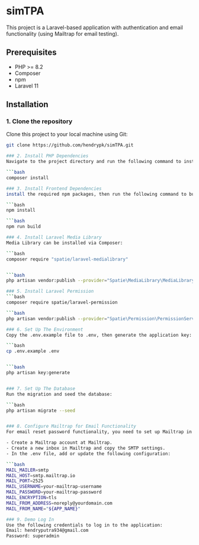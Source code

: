 # simTPA

This project is a Laravel-based application with authentication and email functionality (using Mailtrap for email testing).

## Prerequisites

- PHP >= 8.2
- Composer
- npm
- Laravel 11

## Installation

### 1. Clone the repository

Clone this project to your local machine using Git:

```bash
git clone https://github.com/hendrypk/simTPA.git

### 2. Install PHP Dependencies
Navigate to the project directory and run the following command to install PHP dependencies using:

```bash
composer install

### 3. Install Frontend Dependencies
install the required npm packages, then run the following command to build the frontend assets:

```bash
npm install

```bash
npm run build

### 4. Install Laravel Media Library
Media Library can be installed via Composer:

```bash
composer require "spatie/laravel-medialibrary"


```bash
php artisan vendor:publish --provider="Spatie\MediaLibrary\MediaLibraryServiceProvider" --tag="medialibrary-migrations"

### 5. Install Laravel Permission
```bash
composer require spatie/laravel-permission

```bash
php artisan vendor:publish --provider="Spatie\Permission\PermissionServiceProvider"

### 6. Set Up The Environment
Copy the .env.example file to .env, then generate the application key:

```bash
cp .env.example .env


```bash
php artisan key:generate


### 7. Set Up The Database
Run the migration and seed the database:

```bash
php artisan migrate --seed


### 8. Configure Mailtrap for Email Functionality
For email reset password functionality, you need to set up Mailtrap in your .env file. Follow the steps below:

- Create a Mailtrap account at Mailtrap.
- Create a new inbox in Mailtrap and copy the SMTP settings.
- In the .env file, add or update the following configuration:

```bash
MAIL_MAILER=smtp
MAIL_HOST=smtp.mailtrap.io
MAIL_PORT=2525
MAIL_USERNAME=your-mailtrap-username
MAIL_PASSWORD=your-mailtrap-password
MAIL_ENCRYPTION=tls
MAIL_FROM_ADDRESS=noreply@yourdomain.com
MAIL_FROM_NAME="${APP_NAME}"

### 9. Demo Log In
Use the following credentials to log in to the application:
Email: hendryputra934@gmail.com
Password: superadmin
